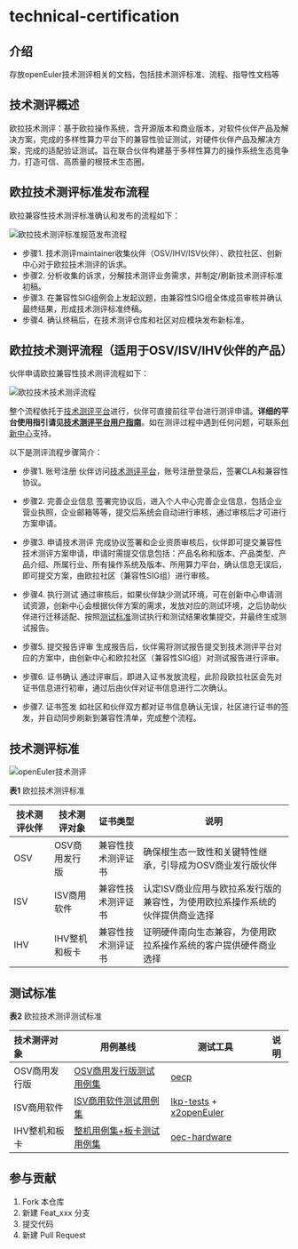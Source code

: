 # technical-certification

## 介绍
存放openEuler技术测评相关的文档，包括技术测评标准、流程、指导性文档等



## 技术测评概述

欧拉技术测评：基于欧拉操作系统，含开源版本和商业版本，对软件伙伴产品及解决方案，完成的多样性算力平台下的兼容性验证测试，对硬件伙伴产品及解决方案，完成的适配验证测试。旨在联合伙伴构建基于多样性算力的操作系统生态竞争力，打造可信、高质量的根技术生态圈。



## 欧拉技术测评标准发布流程

欧拉兼容性技术测评标准确认和发布的流程如下：

![欧拉技术测评标准规范发布流程](docs/欧拉技术测评标准规范发布流程.png)

- 步骤1. 技术测评maintainer收集伙伴（OSV/IHV/ISV伙伴）、欧拉社区、创新中心对于欧拉技术测评的诉求。
- 步骤2. 分析收集的诉求，分解技术测评业务需求，并制定/刷新技术测评标准初稿。
- 步骤3. 在兼容性SIG组例会上发起议题，由兼容性SIG组全体成员审核并确认最终结果，形成技术测评标准终稿。
- 步骤4. 确认终稿后，在技术测评仓库和社区对应模块发布新标准。



## 欧拉技术测评流程（适用于OSV/ISV/IHV伙伴的产品）

伙伴申请欧拉兼容性技术测评流程如下：

![欧拉技术技术测评流程](docs/欧拉技术测评流程.png)

整个流程依托于[技术测评平台](https://certification.openeuler.org)进行，伙伴可直接前往平台进行测评申请。**详细的平台使用指引请见[技术测评平台用户指南](技术测评平台用户指南.md)**。如在测评过程中遇到任何问题，可联系[创新中心](https://gitee.com/openeuler/technical-certification/issues/I87HDL?from=project-issue)支持。

以下是测评流程步骤简介：

- 步骤1. 账号注册
  伙伴访问[技术测评平台](https://certification.openeuler.org)，账号注册登录后，签署CLA和兼容性协议。

- 步骤2. 完善企业信息
  签署完协议后，进入个人中心完善企业信息，包括企业营业执照，企业邮箱等等，提交后系统会自动进行审核，通过审核后才可进行方案申请。

- 步骤3. 申请技术测评
  完成协议签署和企业资质审核后，伙伴即可提交兼容性技术测评方案申请，申请时需提交信息包括：产品名称和版本、产品类型、产品介绍、所属行业、所有操作系统及版本、所用算力平台，确认信息无误后，即可提交方案，由欧拉社区（兼容性SIG组）进行审核。

- 步骤4. 执行测试
  通过审核后，如果伙伴缺少测试环境，可在创新中心申请测试资源，创新中心会根据伙伴方案的需求，发放对应的测试环境，之后协助伙伴进行迁移适配、按照[测试标准](#测试标准)测试执行和测试结果收集提交，并最终生成测试报告。

- 步骤5. 提交报告评审
  生成报告后，伙伴需将测试报告提交到技术测评平台对应的方案中，由创新中心和欧拉社区（兼容性SIG组）对测试报告进行评审。

- 步骤6. 证书确认
  通过评审后，即进入证书发放流程，此阶段欧拉社区会先对证书信息进行初审，通过后由伙伴对证书信息进行二次确认。

- 步骤7. 证书签发
  如社区和伙伴双方都对证书信息确认无误，社区进行证书的签发，并自动同步刷新到兼容性清单，完成整个流程。



## 技术测评标准

![openEuler技术测评](docs/openEuler技术测评.png)

**表1**  欧拉技术测评标准

| 技术测评伙伴 | 技术测评对象      | 证书类型       | 说明                                                         |
| -------- | ------------- | -------------- | ------------------------------------------------------------ |
| OSV      | OSV商用发行版 | 兼容性技术测评证书 | 确保根生态一致性和关键特性继承，引导成为OSV商业发行版伙伴    |
| ISV      | ISV商用软件   | 兼容性技术测评证书 | 认定ISV商业应用与欧拉系发行版的兼容性，为使用欧拉系操作系统的伙伴提供商业选择 |
| IHV      | IHV整机和板卡 | 兼容性技术测评证书 | 证明硬件南向生态兼容，为使用欧拉系操作系统的客户提供硬件商业选择 |



## 测试标准

**表2** 欧拉技术测评测试标准

| 技术测评对象      | 用例基线                  | 测试工具               | 说明 |
| :------------ | ------------------------- | ---------------------- | ---- |
| OSV商用发行版 | [OSV商用发行版测试用例集](https://gitee.com/openeuler/oecp/blob/master/doc/OECP工具测试标准.md) | [oecp](testing-tools/欧拉技术测评OSV操作系统测试工具oecp用户指南.md)       |      |
| ISV商用软件   | [ISV商用软件测试用例集](testing-standard/欧拉技术测评兼容性测试用例（ISV商用软件）.md)     | [lkp-tests](testing-tools/欧拉技术测评ISV商用软件测试工具lkp-tests用户指南.md) + [x2openEuler](testing-tools/欧拉技术测评ISV商用软件扫描工具x2openEuler用户指南.md)             |      |
| IHV整机和板卡 | [整机用例集+板卡测试用例集](testing-standard/欧拉技术测评兼容性测试用例（整机&板卡）.md) | [oec-hardware](testing-tools/欧拉技术测评IHV整机&板卡测试工具oec-hardware用户指南.md) |      |



## 参与贡献

1.  Fork 本仓库
2.  新建 Feat_xxx 分支
3.  提交代码
4.  新建 Pull Request